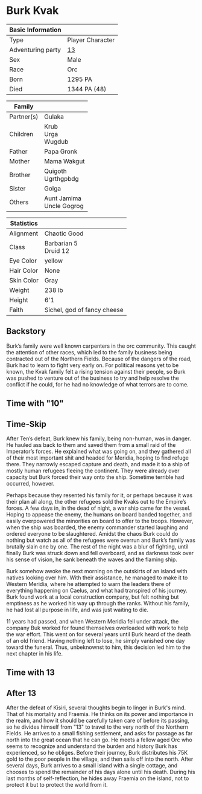 # Burk Kvak

| Basic Information | |
| - | - |
| Type | Player Character |
| Adventuring party | [13](13.md) |
| Sex | Male |
| Race | Orc |
| Born | 1295 PA |
| Died | 1344 PA (48) |

| Family | |
| - | - |
| Partner(s) | Gulaka |
| Children | Krub<br>Urga<br>Wugdub |
| Father | Papa Gronk |
| Mother | Mama Wakgut|
| Brother | Quigoth<br>Ugrthgpbdg |
| Sister | Golga |
| Others | Aunt Jamima<br>Uncle Gogrog |

| Statistics | |
| - | - |
| Alignment | Chaotic Good |
| Class | Barbarian 5<br>Druid 12 |
| Eye Color | yellow |
| Hair Color | None |
| Skin Color | Gray |
| Weight | 238 lb |
| Height | 6'1 |
| Faith | Sichel, god of fancy cheese |

## Backstory

Burk’s family were well known carpenters in the orc community. This caught the attention of other races, which led to the family business being contracted out of the Northern Fields. Because of the dangers of the road, Burk had to learn to fight very early on. For political reasons yet to be known, the Kvak family felt a rising tension against their people, so Burk was pushed to venture out of the business to try and help resolve the conflict if he could, for he had no knowledge of what terrors are to come.

## Time with "10"

## Time-Skip

After Ten’s defeat, Burk knew his family, being non-human, was in danger. He hauled ass back to them and saved them from a small raid of the Imperator’s forces. He explained what was going on, and they gathered all of their most important shit and headed for Meridia, hoping to find refuge there. They narrowly escaped capture and death, and made it to a ship of mostly human refugees fleeing the continent. They were already over capacity but Burk forced their way onto the ship. Sometime terrible had occurred, however.

Perhaps because they resented his family for it, or perhaps because it was their plan all along, the other refugees sold the Kvaks out to the Empire’s forces. A few days in, in the dead of night, a war ship came for the vessel. Hoping to appease the enemy, the humans on board banded together, and easily overpowered the minorities on board to offer to the troops. However, when the ship was boarded, the enemy commander started laughing and ordered everyone to be slaughtered. Amidst the chaos Burk could do nothing but watch as all of the refugees were overrun and Burk’s family was brutally slain one by one. The rest of the night was a blur of fighting, until finally Burk was struck down and fell overboard, and as darkness took over his sense of vision, he sank beneath the waves and the flaming ship.

Burk somehow awoke the next morning on the outskirts of an island with natives looking over him. With their assistance, he managed to make it to Western Meridia, where he attempted to warn the leaders there of everything happening on Caelus, and what had transpired of his journey. Burk found work at a local construction company, but felt nothing but emptiness as he worked his way up through the ranks. Without his family, he had lost all purpose in life, and was just waiting to die.

11 years had passed, and when Western Meridia fell under attack, the company Buk worked for found themselves overloaded with work to help the war effort. This went on for several years until Burk heard of the death of an old friend. Having nothing left to lose, he simply vanished one day toward the funeral. Thus, unbeknownst to him, this decision led him to the next chapter in his life.

## Time with 13

## After 13

After the defeat of Kisiri, several thoughts begin to linger in Burk's mind. That of his mortality and Fraemia. He thinks on its power and importance in the realm, and how it should be carefully taken care of before its passing, so he divides himself from "13" to travel to the very north of the Northern Fields. He arrives to a small fishing settlement, and asks for passage as far north into the great ocean that he can go. He meets a fellow aged Orc who seems to recognize and understand the burden and history Burk has experienced, so he obliges. Before their journey, Burk distributes his 75K gold to the poor people in the village, and then sails off into the north. After several days, Burk arrives to a small island with a single cottage, and chooses to spend the remainder of his days alone until his death. During his last months of self-reflection, he hides away Fraemia on the island, not to protect it but to protect the world from it.